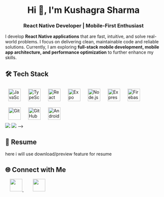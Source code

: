 <h1 align="center">Hi 👋, I'm Kushagra Sharma</h1>
<h3 align="center">React Native Developer | Mobile-First Enthusiast</h3>

I develop **React Native applications** that are fast, intuitive, and solve real-world problems. I focus on delivering clean, maintainable code and reliable solutions. Currently, I am exploring **full-stack mobile development, mobile app architecture, and performance optimization** to further enhance my skills.


## 🛠️ Tech Stack

<div>
  <img alt="JavaScript" width="40" style="margin: 10px" src="https://cdn.jsdelivr.net/gh/devicons/devicon@latest/icons/javascript/javascript-original.svg" />
  <img alt="TypeScript" width="40" style="margin: 10px" src="https://cdn.jsdelivr.net/gh/devicons/devicon@latest/icons/typescript/typescript-original.svg" />
  <img alt="React Native" width="40" style="margin: 10px" src="https://cdn.jsdelivr.net/gh/devicons/devicon@latest/icons/reactnative/reactnative-original-wordmark.svg" />
  <img alt="Expo" width="40" style="margin: 10px" src="https://cdn.jsdelivr.net/gh/devicons/devicon@latest/icons/expo/expo-original-wordmark.svg" />
  <img alt="Node.js" width="40" style="margin: 10px" src="https://cdn.jsdelivr.net/gh/devicons/devicon@latest/icons/nodejs/nodejs-original-wordmark.svg" />
  <img alt="Express" width="40" style="margin: 10px" src="https://cdn.jsdelivr.net/gh/devicons/devicon@latest/icons/express/express-original.svg" />
  <img alt="Firebase" width="40" style="margin: 10px" src="https://cdn.jsdelivr.net/gh/devicons/devicon@latest/icons/firebase/firebase-original.svg" />
  <img alt="Git" width="40" style="margin: 10px" src="https://cdn.jsdelivr.net/gh/devicons/devicon@latest/icons/git/git-original.svg" />
  <img alt="GitHub" width="40" style="margin: 10px" src="https://cdn.jsdelivr.net/gh/devicons/devicon@latest/icons/github/github-original.svg" />
  <img alt="Android Studio" width="40" style="margin: 10px" src="https://cdn.jsdelivr.net/gh/devicons/devicon@latest/icons/androidstudio/androidstudio-original.svg" />
</div>


<!-- <div>
  <!-- GitHub Contribution Stats -->
  <img src="https://github-readme-stats.vercel.app/api?username=kushgr-shrma&show_icons=true&hide_border=true&theme=tokyonight" />

  <!-- Top Languages -->
  <img src="https://github-readme-stats.vercel.app/api/top-langs/?username=kushgr-shrma&layout=compact&hide_border=true&theme=tokyonight" />
</div> -->


## 📄 Resume
here i will use download/preview feature for resume


## 🌐 Connect with Me  

<div>
  <a href="https://linkedin.com/in/kushgr-shrma" target="_blank" style="margin: 0 15px;">
    <img width="40" src="https://cdn.jsdelivr.net/gh/devicons/devicon@latest/icons/linkedin/linkedin-original.svg" />
  </a>
  <a href="mailto:kushgr.shrma@gmail.com" style="margin: 0 15px;">
    <img width="40" src="https://cdn.jsdelivr.net/gh/simple-icons/simple-icons/icons/gmail.svg" />
  </a>
</div>
